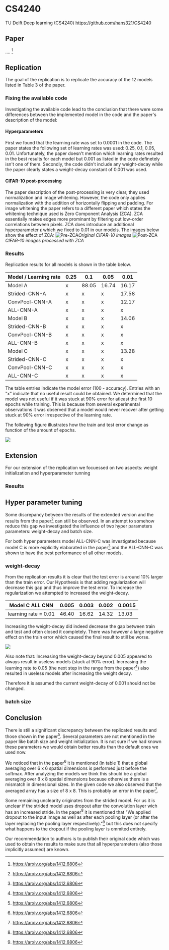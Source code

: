 # CS4240
TU Delft Deep learning (CS4240)
https://github.com/hans321/CS4240

## Paper
.... [^1]

## Replication
The goal of the replication is to replicate the accuracy of the 12 models listed in Table 3 of the paper.


### Fixing the available code
Investigating the available code lead to the conclusion that there were some differences between the implemented model in the code and the paper's description of the model:

#### Hyperparameters
First we found that the learning rate was set to 0.0001 in the code. The paper states the following set of learning rates was used: 0.25, 0.1, 0.05, 0.01. Unfortunately, the paper doesn't mention which learning rates resulted in the best results for each model but 0.001 as listed in the code definetely isn't one of them. Secondly, the code didn't include any weight-decay while the paper clearly states a weight-decay constant of 0.001 was used. 

#### CIFAR-10 post-processing
The paper description of the post-processing is very clear, they used normalization and image whitening. However, the code only applies normalization with the addition of horizontally flipping and padding. For image whitening the paper refers to a different paper which states the whitening technique used is Zero Component Analysis (ZCA). ZCA essentially makes edges more prominant by filtering out low-order correlations between pixels. ZCA does introduce an additional hyperparameter $\epsilon$ which we fixed to 0.01 in our models. The images below show the effect of ZCA:
![Pre-ZCA](images/original.png)*Original CIFAR-10 images*
![Post-ZCA](images/zca.png)*CIFAR-10 images processed with ZCA*

### Results

Replication results for all models is shown in the table below.

| Model / Learning rate | 0.25 | 0.1   | 0.05  | 0.01  |
|---------------------|------|-------|-------|-------|
| Model A             | x    | 88.05 | 16.74 | 16.17 |
| Strided-CNN-A       | x    | x     | x     | 17.58 |
| ConvPool-CNN-A      | x    | x     | x     | 12.17 |
| ALL-CNN-A           | x    | x     | x     | x     |
| Model B             | x    | x     | x     | 14.06 |
| Strided-CNN-B       | x    | x     | x     | x     |
| ConvPool-CNN-B      | x    | x     | x     | x     |
| ALL-CNN-B           | x    | x     | x     | x     |
| Model C             | x    | x     | x     | 13.28 |
| Strided-CNN-C       | x    | x     | x     | x     |
| ConvPool-CNN-C      | x    | x     | x     | x     |
| ALL-CNN-C           | x    | x     | x     | x     |

The table entries indicate the model error (100 - accuracy).
Entries with an "x" indicate that no useful result could be obtained. We determined that the model was not useful if it was stuck at 90% error for atleast the first 10 epochs while training. This is because from several experimental observations it was observed that a model would never recover after getting stuck at 90% error irrespective of the learning rate.

The following figure illustrates how the train and test error change as function of the amount of epochs. 

![](./images/model_all_cnn_c_wd_0_003.svg)

## Extension

For our extension of the replication we focuessed on two aspects: weight initialization and hyperparameter tunning

### Results

## Hyper parameter tuning
Some discrepancy between the results of the extended version and the results from the paper[^1] can still be observed. In an attempt to somehow reduce this gap we investigated the influence of two hyper parameters parameters: weight-decay and batch size.

For both hyper parameters model ALL-CNN-C was investigated because model C is more explicitly elaborated in the paper[^1] and the ALL-CNN-C was shown to have the best performance of all other models. 

### weight-decay
From the replication results it is clear that the test error is around 10% larger than the train error. Our Hypothesis is that adding regularization will decrease this gap and thus improve the test error. To increase the regularization we attempted to increased the weight-decay.

| Model C ALL CNN | 0.005 | 0.003 | 0.002 | 0.0015 |
|-----------------|-------|-------|-------|--------|
| learning rate = 0.01 | 46.40 | 16.62 | 14.32 | 13.03 |

Increasing the weight-decay did indeed decrease the gap between train and test and often closed it completely. There was however a large negative effect on the train error which caused the final result to still be worse.

![](./images/model_all_cnn_c_wd_0_003.svg)

Also note that:
Increasing the weight-decay beyond 0.005 appeared to always result in useless models (stuck at 90% error). 
Increasing the learning rate to 0.05 (the next step in the range from the paper[^1]) also resulted in useless models after increasing the weight decay.

Therefore it is assumed the current weight-decay of 0.001 should not be changed.

### batch size

## Conclusion
There is still a significant discrepancy between the replicated results and those shown in the paper[^1]. Several parameters are not mentioned in the paper like batch size and weight initialization. It is not sure if we had known these parameters we would obtain better results than the default ones we used now.

We noticed that in the paper[^1] it is mentioned (in table 1) that a global averaging over 6 x 6 spatial dimensions is performed just before the softmax. After analyzing the models we think this should be a global averaging over 8 x 8 spatial dimensions because otherwise there is a mismatch in dimensional sizes. In the given code we also observed that the averaged array has a size of 8 x 8. This is probably an error in the paper[^1].

Some remaining unclearity originates from the strided model.
For us it is unclear if the strided model uses dropout after the convolution layer wich has an increased stride. In the paper[^1] it is mentioned that "We applied dropout to the input image as well as after each pooling layer (or after the layer replacing the pooling layer respectively)."[^1] but this does not specify what happens to the dropout if the pooling layer is ommited entirely.

Our recommendation to authors is to publish their original code which was used to obtain the results to make sure that all hyperparameters (also those implicitly assumed) are known.


[^1]: https://arxiv.org/abs/1412.6806
